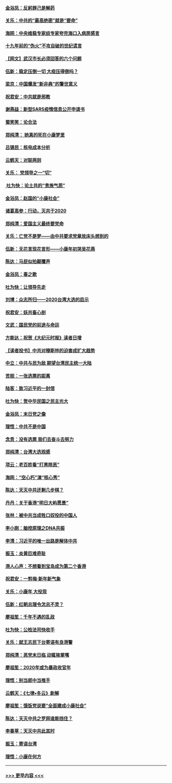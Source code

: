 #### [金浴凤：反躬罪己是解药](../pages/nsc993/n11820280.md?t=01260011) 
#### [关乐：中共的“最高绝密”就是“要命”](../pages/nsc993/n11816946.md?t=01260011) 
#### [海网：中央维稳专家组专家夸完海口入病房感言](../pages/nsc993/n11815138.md?t=01260011) 
#### [十九年前的“伪火”不攻自破的世纪谎言](../pages/nsc993/n11813238.md?t=01260011) 
#### [【网文】武汉市长必须回答的六个问题](../pages/nsc993/n11813848.md?t=01260011) 
#### [伍新：稳定压倒一切 大疫压得倒吗？](../pages/nsc993/n11812634.md?t=01260011) 
#### [梁京：中国爆发“新非典”的警世意义](../pages/nsc993/n11812554.md?t=01260011) 
#### [祝君安：中共就是邪教](../pages/nsc993/n11812431.md?t=01260011) 
#### [谢燕益：新型SARS疫情信息公开申请书](../pages/nsc993/n11808840.md?t=01260011) 
#### [蜀笑笑：论合法](../pages/nsc993/n11808064.md?t=01260011) 
#### [郑纯清： 她真的死在小康梦里](../pages/nsc993/n11806623.md?t=01260011) 
#### [吕锡民：核电成本分析](../pages/nsc993/n11806284.md?t=01260011) 
#### [云鹤天：对联两则](../pages/nsc993/n11805957.md?t=01260011) 
#### [关乐： 党领导之一“切”](../pages/nsc993/n11804505.md?t=01260011) 
#### [ 吐为快：论土共的“贵族气质”](../pages/nsc993/n11804490.md?t=01260011) 
#### [金浴凤：赵国的“小康社会”](../pages/nsc993/n11804452.md?t=01260011) 
#### [诸葛高参：行动，灭共于2020](../pages/nsc993/n11804120.md?t=01260011) 
#### [郑纯清：爱国主义最终要党命](../pages/nsc993/n11802197.md?t=01260011) 
#### [关乐：亡党不是梦——由中共要求党章放床头想到的](../pages/nsc993/n11802156.md?t=01260011) 
#### [伍新：无花言现花言形——小康年初哭吴花燕](../pages/nsc993/n11800044.md?t=01260011) 
#### [陈达：马屁似拍颠覆声](../pages/nsc993/n11800010.md?t=01260011) 
#### [金浴凤：春之歌](../pages/nsc993/n11797687.md?t=01260011) 
#### [吐为快：让领导先走](../pages/nsc993/n11797512.md?t=01260011) 
#### [刘博：众志所归——2020台湾大选的启示](../pages/nsc993/n11796878.md?t=01260011) 
#### [祝君安：妖共畜心剖](../pages/nsc993/n11794273.md?t=01260011) 
#### [文武：国民党的前途与命运](../pages/nsc993/n11794198.md?t=01260011) 
#### [方能达：祝贺《大纪元时报》读者日增](../pages/nsc993/n11793807.md?t=01260011) 
#### [【读者投书】中共对穆斯林的迫害成扩大趋势](../pages/nsc993/n11791371.md?t=01260011) 
#### [中立：中共与民为敌 期望台湾民主统一大陆](../pages/nsc993/n11790392.md?t=01260011) 
#### [苦胆：一张选票的距离](../pages/nsc993/n11788914.md?t=01260011) 
#### [陆客：致习近平的一封信](../pages/nsc993/n11788867.md?t=01260011) 
#### [吐为快：贺中华民国之民主光大](../pages/nsc993/n11788618.md?t=01260011) 
#### [金浴凤：末日党之像](../pages/nsc993/n11787475.md?t=01260011) 
#### [理悟：中共不是中国](../pages/nsc993/n11787463.md?t=01260011) 
#### [念贲：没有选票  我们去奋斗去努力](../pages/nsc993/n11787398.md?t=01260011) 
#### [郑纯清：台湾大选观感](../pages/nsc993/n11786210.md?t=01260011) 
#### [项云：老百姓看“打黑除恶”](../pages/nsc993/n11785398.md?t=01260011) 
#### [海网：“空心朽”演“核心秀”](../pages/nsc993/n11783874.md?t=01260011) 
#### [陈达：天灭中共还剩几步棋？](../pages/nsc993/n11783719.md?t=01260011) 
#### [丹丹：关于香港“明日大屿愿景”](../pages/nsc993/n11783273.md?t=01260011) 
#### [张林：被中共当成牲口奴役的中国人](../pages/nsc993/n11782397.md?t=01260011) 
#### [李小刚：脑控原理之DNA共振](../pages/nsc993/n11780962.md?t=01260011) 
#### [李清：习近平的唯一出路是解体中共](../pages/nsc993/n11780866.md?t=01260011) 
#### [振玉：炎黄巨难奇耻](../pages/nsc993/n11779632.md?t=01260011) 
#### [港人心声：不想看到宝岛成为第二个香港](../pages/nsc993/n11778817.md?t=01260011) 
#### [祝君安：一剪梅‧新年新气象](../pages/nsc993/n11776340.md?t=01260011) 
#### [关乐：小康年 大役现](../pages/nsc993/n11774213.md?t=01260011) 
#### [伍新：红朝总理令怎总不灵？](../pages/nsc993/n11770813.md?t=01260011) 
#### [廖祖笙：千年不遇的乱政](../pages/nsc993/n11770373.md?t=01260011) 
#### [吐为快：公检法司快收手](../pages/nsc993/n11770359.md?t=01260011) 
#### [关乐：就王志民下台寄语有良港警](../pages/nsc993/n11769903.md?t=01260011) 
#### [郑纯清：恶党末日临 动辄挨掌嘴](../pages/nsc993/n11769356.md?t=01260011) 
#### [廖祖笙：2020年或为暴政收官年](../pages/nsc993/n11768216.md?t=01260011) 
#### [理悟：别当郎中当推手](../pages/nsc993/n11768243.md?t=01260011) 
#### [云鹤天：《七律▪冬云》新解](../pages/nsc993/n11768204.md?t=01260011) 
#### [廖祖笙：饿饭党说要“全面建成小康社会”](../pages/nsc993/n11767482.md?t=01260011) 
#### [陈达：天灭中共之罗网谁能挡住？](../pages/nsc993/n11767465.md?t=01260011) 
#### [李春草：天灭中共此其时](../pages/nsc993/n11767452.md?t=01260011) 
#### [振玉：寄语台湾](../pages/nsc993/n11767432.md?t=01260011) 
#### [理悟：小康在何方](../pages/nsc993/n11767394.md?t=01260011) 

----
#### [ >>> 更早内容 <<< ](../indexes/nsc993-earlier.md)
